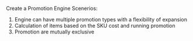 Create a Promotion Engine
Scenerios:
1. Engine can have multiple promotion types with a flexibility of expansion
2. Calculation of items based on the SKU cost and running promotion 
3. Promotion are mutually exclusive
